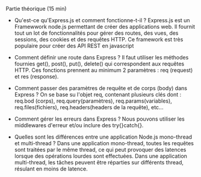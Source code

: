 Partie théorique (15 min)

- Qu'est-ce qu'Express.js et comment fonctionne-t-il ?
Express.js est un Framewwork node.js permettant de créer des applications web.
Il fournit tout un lot de fonctionnalités pour gérer des routes, des vues, des sessions, des cookies et des requêtes HTTP.
Ce framework est très populaire pour créer des API REST en javascript

- Comment définir une route dans Express ?
Il faut utiliser les méthodes fournies get(), post(), put(), delete() qui correspondent aux requêtes HTTP.
Ces fonctions prennent au minimum 2 paramètres : req (request) et res (response).

- Comment passer des paramètres de requête et de corps (body) dans Express ?
On se base su l'objet req, contenant plusieurs clés dont :
req.bod (corps), req.query(paramètres), req.params(variables), req.files(fichiers), req.headers(headers de la requête), etc...

- Comment gérer les erreurs dans Express ?
Nous pouvons utiliser les middlewares d'erreur et/ou inclure des try{}catch{}.

- Quelles sont les différences entre une application Node.js mono-thread et multi-thread ?
Dans une application mono-thread, toutes les requêtes sont traitées par le même thread, ce qui peut provoquer des latences lorsque des opérations lourdes sont effectuées.
Dans une application multi-thread, les tâches peuvent être réparties sur différents thread, résulant en moins de latence.